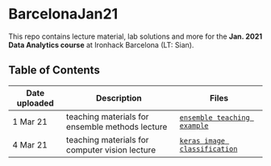 # BarcelonaJan21


This repo contains lecture material, lab solutions and more for the **Jan. 2021 Data Analytics course** at Ironhack Barcelona (LT: Sian).

## Table of Contents

| Date uploaded | Description | Files |
|--|--|--|
|1 Mar 21|teaching materials for ensemble methods lecture|[`ensemble teaching example`](https://github.com/student-IH-labs-and-stuff/BarcelonaJan21/blob/main/ensemble%20teaching%20example.ipynb)|
|4 Mar 21|teaching materials for computer vision lecture|[`keras image classification`](http://localhost:8888/notebooks/Documents/Barcelona%20Jan%2021/Keras%20Image%20classification%20Sequential%20classroom.ipynb)|

